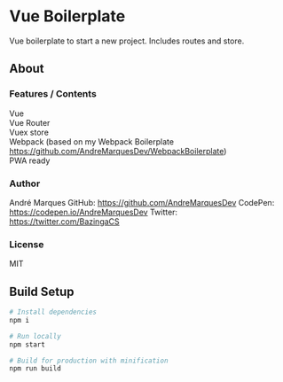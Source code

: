 # Vue Boilerplate
Vue boilerplate to start a new project. Includes routes and store.  

## About

### Features / Contents

Vue  
Vue Router  
Vuex store  
Webpack (based on my Webpack Boilerplate https://github.com/AndreMarquesDev/WebpackBoilerplate)  
PWA ready

### Author

André Marques
GitHub: https://github.com/AndreMarquesDev
CodePen: https://codepen.io/AndreMarquesDev
Twitter: https://twitter.com/BazingaCS

### License

MIT

## Build Setup

```bash
# Install dependencies
npm i

# Run locally
npm start

# Build for production with minification
npm run build
```
